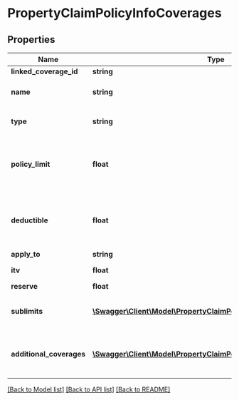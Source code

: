 # PropertyClaimPolicyInfoCoverages

## Properties
Name | Type | Description | Notes
------------ | ------------- | ------------- | -------------
**linked_coverage_id** | **string** |  | [optional] 
**name** | **string** | The name of the coverage | [optional] 
**type** | **string** | The type of coverage provided | [optional] 
**policy_limit** | **float** | The maximum value provided under this coverage | [optional] 
**deductible** | **float** | The policy holder&#39;s financial liability under this coverage | [optional] 
**apply_to** | **string** |  | [optional] 
**itv** | **float** | Insured to Value | [optional] 
**reserve** | **float** |  | [optional] 
**sublimits** | [**\Swagger\Client\Model\PropertyClaimPolicyInfoSublimits[]**](PropertyClaimPolicyInfoSublimits.md) | Additional sub limits to the coverage | [optional] 
**additional_coverages** | [**\Swagger\Client\Model\PropertyClaimPolicyInfoAdditionalCoverages[]**](PropertyClaimPolicyInfoAdditionalCoverages.md) | Additonal coverages provided to the coverage | [optional] 

[[Back to Model list]](../README.md#documentation-for-models) [[Back to API list]](../README.md#documentation-for-api-endpoints) [[Back to README]](../README.md)



